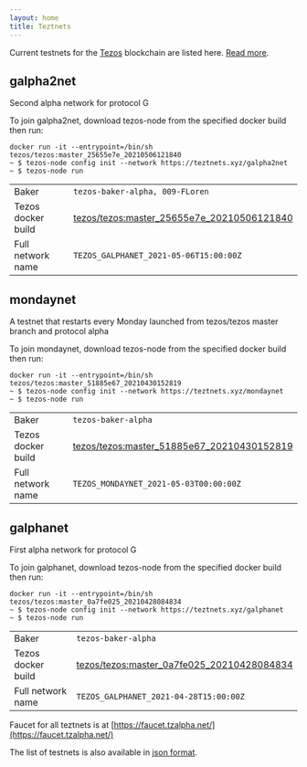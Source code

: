 ```yaml
---
layout: home
title: Teztnets
---
```


Current testnets for the [Tezos](https://tezos.com) blockchain are listed here. [Read more](about/).

galpha2net
---------

Second alpha network for protocol G

To join galpha2net, download tezos-node from the specified docker build then run:

```
docker run -it --entrypoint=/bin/sh tezos/tezos:master_25655e7e_20210506121840
~ $ tezos-node config init --network https://teztnets.xyz/galpha2net
~ $ tezos-node run
```

| | |
|-------|---------------------|
| Baker | `tezos-baker-alpha, 009-FLoren` |
| Tezos docker build | [tezos/tezos:master_25655e7e_20210506121840](https://hub.docker.com/r/tezos/tezos/tags?page=1&ordering=last_updated&name=master_25655e7e_20210506121840) |
| Full network name | `TEZOS_GALPHANET_2021-05-06T15:00:00Z` |

mondaynet
---------

A testnet that restarts every Monday launched from tezos/tezos master branch and protocol alpha

To join mondaynet, download tezos-node from the specified docker build then run:

```
docker run -it --entrypoint=/bin/sh tezos/tezos:master_51885e67_20210430152819
~ $ tezos-node config init --network https://teztnets.xyz/mondaynet
~ $ tezos-node run
```

| | |
|-------|---------------------|
| Baker | `tezos-baker-alpha` |
| Tezos docker build | [tezos/tezos:master_51885e67_20210430152819](https://hub.docker.com/r/tezos/tezos/tags?page=1&ordering=last_updated&name=master_51885e67_20210430152819) |
| Full network name | `TEZOS_MONDAYNET_2021-05-03T00:00:00Z` |

galphanet
---------

First alpha network for protocol G

To join galphanet, download tezos-node from the specified docker build then run:

```
docker run -it --entrypoint=/bin/sh tezos/tezos:master_0a7fe025_20210428084834
~ $ tezos-node config init --network https://teztnets.xyz/galphanet
~ $ tezos-node run
```

| | |
|-------|---------------------|
| Baker | `tezos-baker-alpha` |
| Tezos docker build | [tezos/tezos:master_0a7fe025_20210428084834](https://hub.docker.com/r/tezos/tezos/tags?page=1&ordering=last_updated&name=master_0a7fe025_20210428084834) |
| Full network name | `TEZOS_GALPHANET_2021-04-28T15:00:00Z` |


Faucet for all teztnets is at [https://faucet.tzalpha.net/](https://faucet.tzalpha.net/)

The list of testnets is also available in [json format](https://teztnets.xyz/teztnets.json).
